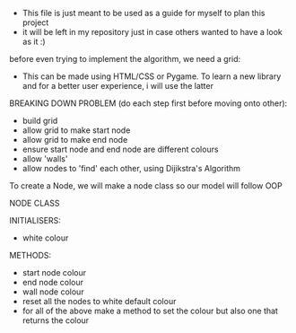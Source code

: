 - This file is just meant to be used as a guide for myself to plan this project
- it will be left in my repository just in case others wanted to have a look as it :)

before even trying to implement the algorithm, we need a grid:
- This can be made using HTML/CSS or Pygame. To learn a new library and for a better user experience, i will use the latter



BREAKING DOWN PROBLEM (do each step first before moving onto other):
- build grid
- allow grid to make start node
- allow grid to make end node 
- ensure start node and end node are different colours
- allow 'walls'
- allow nodes to 'find' each other, using Dijikstra's Algorithm




To create a Node, we will make a node class so our model will follow OOP

NODE CLASS

INITIALISERS:
- white colour



METHODS:
- start node colour
- end node colour
- wall node colour
- reset all the nodes to white default colour
- for all of the above make a method to set the colour but also one that returns the colour








